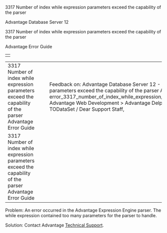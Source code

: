 3317 Number of index while expression parameters exceed the capability of the parser




Advantage Database Server 12  

3317 Number of index while expression parameters exceed the capability of the parser

Advantage Error Guide

|  |
| --- |
|  |

|  |  |  |  |  |
| --- | --- | --- | --- | --- |
| 3317 Number of index while expression parameters exceed the capability of the parser  Advantage Error Guide |  |  | Feedback on: Advantage Database Server 12 - 3317 Number of index while expression parameters exceed the capability of the parser Advantage Error Guide error\_3317\_number\_of\_index\_while\_expression\_parameters\_exceed\_the\_capability\_of\_the\_parser Advantage Web Development > Advantage Delphi OData Client > Delphi OData Components > TODataSet / Dear Support Staff, |  |
| 3317 Number of index while expression parameters exceed the capability of the parser  Advantage Error Guide |  |  |  |  |

Problem: An error occurred in the Advantage Expression Engine parser. The while expression contained too many parameters for the parser to handle.

Solution: Contact Advantage [Technical Support](master_technical_support_u_s__and_canada.htm).